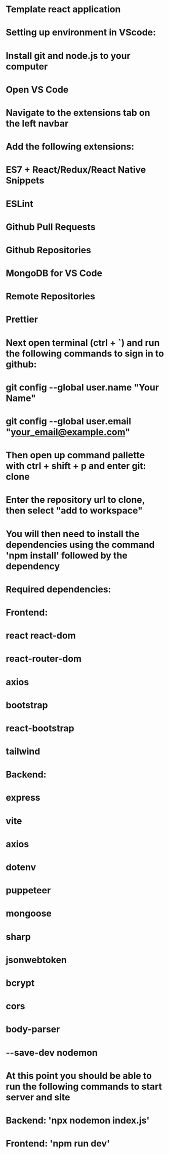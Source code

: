# Template react application
# Setting up environment in VScode:
# Install git and node.js to your computer
# Open VS Code
# Navigate to the extensions tab on the left navbar
# Add the following extensions: 
#       ES7 + React/Redux/React Native Snippets
#       ESLint
#       Github Pull Requests
#       Github Repositories
#       MongoDB for VS Code
#       Remote Repositories
#       Prettier
#
# Next open terminal (ctrl + `) and run the following commands to sign in to github:
#   git config --global user.name "Your Name"
#   git config --global user.email "your_email@example.com"
#
# Then open up command pallette with ctrl + shift + p  and enter git: clone
# Enter the repository url to clone, then select "add to workspace"
#
# You will then need to install the dependencies using the command 'npm install' followed by the dependency
# Required dependencies:
#   Frontend:
#       react react-dom
#       react-router-dom
#       axios
#       bootstrap
#       react-bootstrap
#       tailwind
#
#   Backend:
#       express
#       vite
#       axios
#       dotenv
#       puppeteer
#       mongoose
#       sharp
#       jsonwebtoken
#       bcrypt
#       cors
#       body-parser
#       --save-dev nodemon
#
# At this point you should be able to run the following commands to start server and site
# Backend: 'npx nodemon index.js'
# Frontend: 'npm run dev'